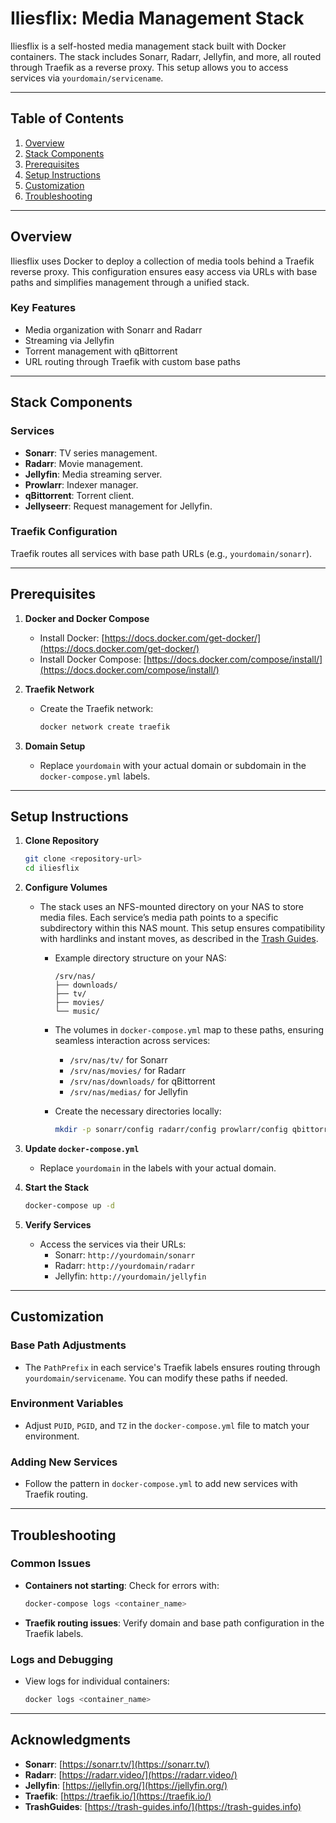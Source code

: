 # Iliesflix: Media Management Stack

Iliesflix is a self-hosted media management stack built with Docker containers. The stack includes Sonarr, Radarr, Jellyfin, and more, all routed through Traefik as a reverse proxy. This setup allows you to access services via `yourdomain/servicename`.

---

## Table of Contents

1. [Overview](#overview)
2. [Stack Components](#stack-components)
3. [Prerequisites](#prerequisites)
4. [Setup Instructions](#setup-instructions)
5. [Customization](#customization)
6. [Troubleshooting](#troubleshooting)

---

## Overview
Iliesflix uses Docker to deploy a collection of media tools behind a Traefik reverse proxy. This configuration ensures easy access via URLs with base paths and simplifies management through a unified stack.

### Key Features
- Media organization with Sonarr and Radarr
- Streaming via Jellyfin
- Torrent management with qBittorrent
- URL routing through Traefik with custom base paths

---

## Stack Components

### Services
- **Sonarr**: TV series management.
- **Radarr**: Movie management.
- **Jellyfin**: Media streaming server.
- **Prowlarr**: Indexer manager.
- **qBittorrent**: Torrent client.
- **Jellyseerr**: Request management for Jellyfin.

### Traefik Configuration
Traefik routes all services with base path URLs (e.g., `yourdomain/sonarr`).

---

## Prerequisites

1. **Docker and Docker Compose**
   - Install Docker: [https://docs.docker.com/get-docker/](https://docs.docker.com/get-docker/)
   - Install Docker Compose: [https://docs.docker.com/compose/install/](https://docs.docker.com/compose/install/)

2. **Traefik Network**
   - Create the Traefik network:
     ```bash
     docker network create traefik
     ```

3. **Domain Setup**
   - Replace `yourdomain` with your actual domain or subdomain in the `docker-compose.yml` labels.

---

## Setup Instructions

1. **Clone Repository**
   ```bash
   git clone <repository-url>
   cd iliesflix
   ```

2. **Configure Volumes**
   - The stack uses an NFS-mounted directory on your NAS to store media files. Each service’s media path points to a specific subdirectory within this NAS mount. This setup ensures compatibility with hardlinks and instant moves, as described in the [Trash Guides](https://trash-guides.info/File-and-Folder-Structure/Hardlinks-and-Instant-Moves/).
   
     - Example directory structure on your NAS:
       ```
       /srv/nas/
       ├── downloads/
       ├── tv/
       ├── movies/
       └── music/
       ```
     - The volumes in `docker-compose.yml` map to these paths, ensuring seamless interaction across services:
       - `/srv/nas/tv/` for Sonarr
       - `/srv/nas/movies/` for Radarr
       - `/srv/nas/downloads/` for qBittorrent
       - `/srv/nas/medias/` for Jellyfin

     - Create the necessary directories locally:
       ```bash
       mkdir -p sonarr/config radarr/config prowlarr/config qbittorrent/config jellyfin/config jellyseerr/config
       ```
   
3. **Update `docker-compose.yml`**
   - Replace `yourdomain` in the labels with your actual domain.

4. **Start the Stack**
   ```bash
   docker-compose up -d
   ```

5. **Verify Services**
   - Access the services via their URLs:
     - Sonarr: `http://yourdomain/sonarr`
     - Radarr: `http://yourdomain/radarr`
     - Jellyfin: `http://yourdomain/jellyfin`

---

## Customization

### Base Path Adjustments
- The `PathPrefix` in each service's Traefik labels ensures routing through `yourdomain/servicename`. You can modify these paths if needed.

### Environment Variables
- Adjust `PUID`, `PGID`, and `TZ` in the `docker-compose.yml` file to match your environment.

### Adding New Services
- Follow the pattern in `docker-compose.yml` to add new services with Traefik routing.

---

## Troubleshooting

### Common Issues
- **Containers not starting**: Check for errors with:
  ```bash
  docker-compose logs <container_name>
  ```
- **Traefik routing issues**: Verify domain and base path configuration in the Traefik labels.

### Logs and Debugging
- View logs for individual containers:
  ```bash
  docker logs <container_name>
  ```

---

## Acknowledgments

- **Sonarr**: [https://sonarr.tv/](https://sonarr.tv/)
- **Radarr**: [https://radarr.video/](https://radarr.video/)
- **Jellyfin**: [https://jellyfin.org/](https://jellyfin.org/)
- **Traefik**: [https://traefik.io/](https://traefik.io/)
- **TrashGuides**: [https://trash-guides.info/](https://trash-guides.info)
